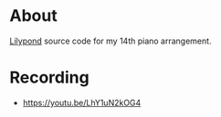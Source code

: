# About

[Lilypond](https://lilypond.org/) source code for my 14th piano arrangement.

# Recording

- https://youtu.be/LhY1uN2kOG4
